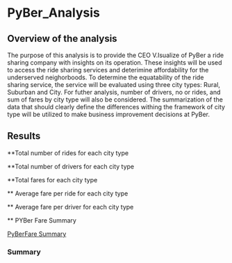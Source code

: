 # PyBer_Analysis

## Overview of the analysis 
The purpose of this analysis is to provide the CEO V.Isualize of PyBer a ride sharing company with insights on its operation.  These insights will be used to access the ride sharing services and deterimine affordability for the underserved neighorboods.  To determine the equatability of the ride sharing service, the service will be evaluated using three city types: Rural, Suburban and City.  For futher analysis, number of drivers, no or rides, and sum of fares by city type will also be considered.  The summarization of the data that should clearly define the differences withing the framework of city type will be utilized to make business improvement decisions at PyBer. 

## Results
  **Total number of rides for each city type

  **Total number of drivers for each city type

  **Total fares for each city type

  ** Average fare per ride for each city type

  ** Average fare per driver for each city type
  
  ** PYBer Fare Summary
  
  [PyBerFare Summary]()

### Summary
